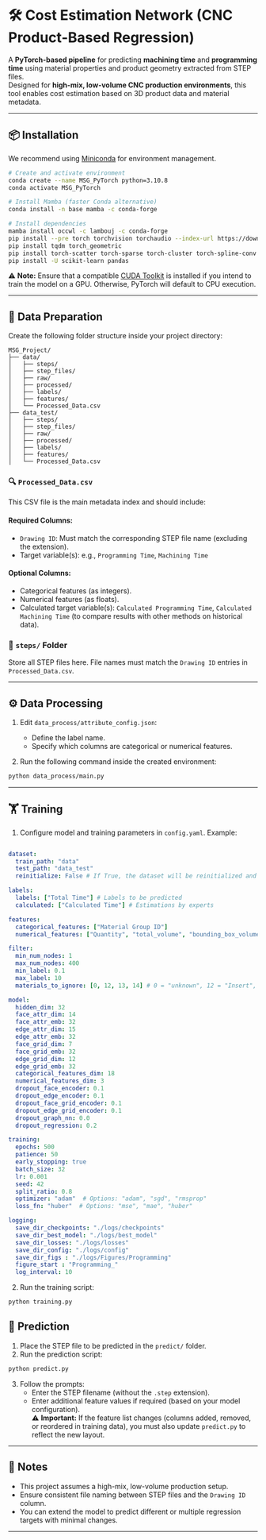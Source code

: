 # 🛠️ Cost Estimation Network (CNC Product-Based Regression)

A **PyTorch-based pipeline** for predicting **machining time** and **programming time** using material properties and product geometry extracted from STEP files.  
Designed for **high-mix, low-volume CNC production environments**, this tool enables cost estimation based on 3D product data and material metadata.

---

## 📦 Installation

We recommend using [Miniconda](https://www.anaconda.com/download/success) for environment management.

```bash
# Create and activate environment
conda create --name MSG_PyTorch python=3.10.8
conda activate MSG_PyTorch

# Install Mamba (faster Conda alternative)
conda install -n base mamba -c conda-forge

# Install dependencies
mamba install occwl -c lambouj -c conda-forge
pip install --pre torch torchvision torchaudio --index-url https://download.pytorch.org/whl/nightly/cu128
pip install tqdm torch_geometric
pip install torch-scatter torch-sparse torch-cluster torch-spline-conv
pip install -U scikit-learn pandas
```

⚠️ **Note:** Ensure that a compatible [CUDA Toolkit](https://developer.nvidia.com/cuda-toolkit) is installed if you intend to train the model on a GPU. Otherwise, PyTorch will default to CPU execution.

---

## 📁 Data Preparation

Create the following folder structure inside your project directory:

```
MSG_Project/
├── data/
│   ├── steps/
│   ├── step_files/
│   ├── raw/
│   ├── processed/
│   ├── labels/
│   ├── features/
│   └── Processed_Data.csv
├── data_test/
│   ├── steps/
│   ├── step_files/
│   ├── raw/
│   ├── processed/
│   ├── labels/
│   ├── features/
│   └── Processed_Data.csv
```

### 🔍 `Processed_Data.csv`

This CSV file is the main metadata index and should include:

#### Required Columns:
- `Drawing ID`: Must match the corresponding STEP file name (excluding the extension).
- Target variable(s): e.g., `Programming Time`, `Machining Time`

#### Optional Columns:
- Categorical features (as integers).
- Numerical features (as floats).
- Calculated target variable(s): `Calculated Programming Time`, `Calculated Machining Time` (to compare results with other methods on historical data).

### 📂 `steps/` Folder

Store all STEP files here. File names must match the `Drawing ID` entries in `Processed_Data.csv`.

---

## ⚙️ Data Processing

1. Edit `data_process/attribute_config.json`:
   - Define the label name.
   - Specify which columns are categorical or numerical features.

2. Run the following command inside the created environment:

```bash
python data_process/main.py
```

---

## 🏋️ Training

1. Configure model and training parameters in `config.yaml`. Example:

```yaml

dataset:
  train_path: "data"
  test_path: "data_test"
  reinitialize: False # If True, the dataset will be reinitialized and all previous data will be lost

labels:
  labels: ["Total Time"] # Labels to be predicted
  calculated: ["Calculated Time"] # Estimations by experts

features:
  categorical_features: ["Material Group ID"]
  numerical_features: ["Quantity", "total_volume", "bounding_box_volume"] # total_volume and bounding_box_volume are obtained from step file

filter:
  min_num_nodes: 1
  max_num_nodes: 400
  min_label: 0.1
  max_label: 10
  materials_to_ignore: [0, 12, 13, 14] # 0 = "unknown", 12 = "Insert", 13 = "Procured Part", 14 = "Articles"

model:
  hidden_dim: 32
  face_attr_dim: 14
  face_attr_emb: 32
  edge_attr_dim: 15
  edge_attr_emb: 32
  face_grid_dim: 7
  face_grid_emb: 32
  edge_grid_dim: 12
  edge_grid_emb: 32
  categorical_features_dim: 18
  numerical_features_dim: 3
  dropout_face_encoder: 0.1
  dropout_edge_encoder: 0.1
  dropout_face_grid_encoder: 0.1
  dropout_edge_grid_encoder: 0.1
  dropout_graph_nn: 0.0
  dropout_regression: 0.2

training:
  epochs: 500
  patience: 50
  early_stopping: true
  batch_size: 32
  lr: 0.001
  seed: 42
  split_ratio: 0.8
  optimizer: "adam"  # Options: "adam", "sgd", "rmsprop"
  loss_fn: "huber"  # Options: "mse", "mae", "huber"

logging:
  save_dir_checkpoints: "./logs/checkpoints"
  save_dir_best_model: "./logs/best_model"
  save_dir_losses: "./logs/losses"
  save_dir_config: "./logs/config"
  save_dir_figs : "./logs/Figures/Programming"
  figure_start : "Programming_"
  log_interval: 10
```

2. Run the training script:

```bash
python training.py
```

## 🔮 Prediction

1. Place the STEP file to be predicted in the `predict/` folder.
2. Run the prediction script:

```bash
python predict.py
```

3. Follow the prompts:
   - Enter the STEP filename (without the `.step` extension).
   - Enter additional feature values if required (based on your model configuration).  
     ⚠️ **Important:** If the feature list changes (columns added, removed, or reordered in training data), you must also update `predict.py` to reflect the new layout.
---

## 📌 Notes

- This project assumes a high-mix, low-volume production setup.
- Ensure consistent file naming between STEP files and the `Drawing ID` column.
- You can extend the model to predict different or multiple regression targets with minimal changes.

---
